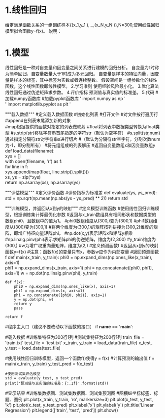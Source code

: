 # 1.线性回归
给定满足函数关系的一组训练样本{(x_1,y_1 ),…,(x_N,y_N )},N=300,使用线性回归模型拟合函数y=f(x)。
说明：
# 1.模型
线性回归是一种对自变量和因变量之间关系进行建模的回归分析。
自变量为1时称为简单回归，自变量数量大于1时成为多元回归。
自变量是样本的特征向量，因变量是样本的标签，其中标签为实数或者连续整数。
假设空间是一组参数化的线性函数，这个线性函数即线性模型。
2.学习准则
	使用经验风险最小化。
3.优化算法
	线性回归通过伪逆矩阵求参数。
4.评价指标
	预测值与真实值的标准差。
5.代码
#加载numpy函数库
#加载pyplot函数库
' import numpy as np '	
' import matplotlib.pyplot as plt '	

"""载入数据"""
#定义载入数据函数
#初始化列表
#打开文件
#对文件按行遍历行
#append在列表末尾添加新的对象	
#map根据提供的函数对指定的列表做映射
#float将列表中数据类型转换为float类型
#s.strip(str)移除字符串首尾指定的字符str（默认为空字符）
#s.split(str,num)通过指定分隔符str对字符串s进行切片
#（默认为分隔符str空字符，分割次数num为-1，即分割所有）
#将元组组成的列表解压
#返回自变量数组x和因变量数组y
def load_data(filename):		
    xys = []	
    with open(filename, 'r') as f:		
        for line in f:		
            xys.append(map(float, line.strip().split()))	
        xs, ys = zip(*xys)	
        return np.asarray(xs), np.asarray(ys)	

"""评估模型"""
#定义评价函数
#评价指标为标准差
def evaluate(ys, ys_pred): 	
std = np.sqrt(np.mean(np.abs(ys - ys_pred) ** 2))
    return std

"""训练模型，并返回从x到y的映射"""
#定义模型训练函数
#使用线性回归训练模型，根据训练集计算最优化参数
#返回与x_train数组具有相同形状和数据类型的数组phi0，且数组中的值为1。
#phi0数组维度从(300,)变为(300,1)
#phi1数组维度从(300)变为(300,1)
#将两个维度为(300,1)的矩阵按列拼接为(300,2)维度的矩阵，即增广特征向量矩阵phi。
#np.dot(x,y)表示矩阵x和矩阵y相乘
#np.linalg.pinv(phi)表示求矩阵phi的伪逆矩阵，维度为(2,300)
#y_train维度为(300,)
#w为增广权重向量矩阵，维度为(2,)
	#定义预测函数f
#返回从x到y的映射函数y=f(x)
#注意：函数f(x)的变量只有x，参数w应作为内部变量
#返回预测函数f
def main(x_train, y_train):
phi0 = np.expand_dims(np.ones_like(x_train), axis=1)		
phi1 = np.expand_dims(x_train, axis=1)
phi = np.concatenate([phi0, phi1], axis=1)
w = np.dot(np.linalg.pinv(phi), y_train)

    def f(x):
        phi0 = np.expand_dims(np.ones_like(x), axis=1)
        phi1 = np.expand_dims(x, axis=1)
        phi = np.concatenate([phi0, phi1], axis=1)
        y = np.dot(phi, w)
        return y
        pass

    return f

#程序主入口（建议不要改动以下函数的接口）
if __name__ == '__main__':

#载入数据
#训练集特征为300行1列
#测试集特征为200行1列
train_file = 'train.txt'
test_file = 'test.txt'
    x_train, y_train = load_data(train_file)
x_test, y_test = load_data(test_file)

#使用线性回归训练模型，返回一个函数f()使得y = f(x)
#计算预测的输出值
    f = main(x_train, y_train)
    y_test_pred = f(x_test)

    #使用测试集评估模型
    std = evaluate(y_test, y_test_pred)
    print('预测值与真实值的标准差：{:.1f}'.format(std))

#显示结果
#训练集数据图、测试集数据图、测试集预测图
#图横纵坐标标签、标题、图例
    plt.plot(x_train, y_train, 'ro', markersize=3)
    plt.plot(x_test, y_test, 'k')
    plt.plot(x_test, y_test_pred)
    plt.xlabel('x')
    plt.ylabel('y')
    plt.title('Linear Regression')
    plt.legend(['train', 'test', 'pred'])
    plt.show()
